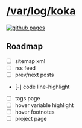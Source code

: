 # [/var/log/koka](https://koka831.github.io/)

[![github pages](https://github.com/koka831/blog/actions/workflows/deploy.yml/badge.svg)](https://github.com/koka831/blog/actions/workflows/deploy.yml)

## Roadmap

- [ ] sitemap xml
- [ ] rss feed
- [ ] prev/next posts
- [-] code line-highlight
- [ ] tags page
- [ ] hover variable highlight
- [ ] hover footnotes
- [ ] project page
